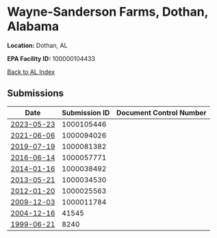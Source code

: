 # Wayne-Sanderson Farms, Dothan, Alabama

**Location:** Dothan, AL

**EPA Facility ID:** 100000104433

[Back to AL Index](../../index.md)

## Submissions

| Date | Submission ID | Document Control Number |
|------|--------------|-------------------------|
| [2023-05-23](submissions/1000105446.md) | 1000105446 |  |
| [2021-06-06](submissions/1000094026.md) | 1000094026 |  |
| [2019-07-19](submissions/1000081382.md) | 1000081382 |  |
| [2016-06-14](submissions/1000057771.md) | 1000057771 |  |
| [2014-01-16](submissions/1000038492.md) | 1000038492 |  |
| [2013-05-21](submissions/1000034530.md) | 1000034530 |  |
| [2012-01-20](submissions/1000025563.md) | 1000025563 |  |
| [2009-12-03](submissions/1000011784.md) | 1000011784 |  |
| [2004-12-16](submissions/41545.md) | 41545 |  |
| [1999-06-21](submissions/8240.md) | 8240 |  |
